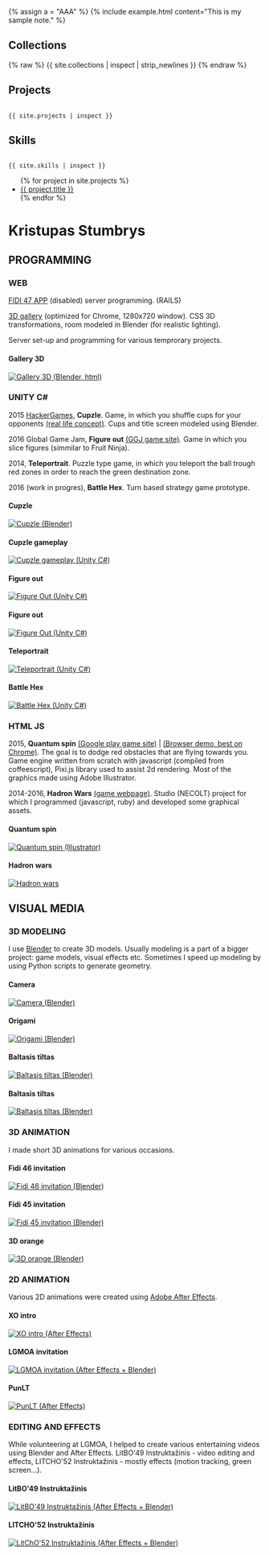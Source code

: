{% assign a = "AAA" %}
{% include example.html content="This is my sample note." %}

## Collections

{% raw %}
{{ site.collections | inspect | strip_newlines }}
{% endraw %}

## Projects

<code>
{{ site.projects | inspect }}
</code>

## Skills

<code>
{{ site.skills | inspect }}
</code>

<ul>
  {% for project in site.projects %}
    <li>
      <a href="{{ project.url }}">{{ project.title }}</a>
    </li>
  {% endfor %}
</ul>

<h1 class="center">
  Kristupas Stumbrys
</h1>

<h2 class="center">
  PROGRAMMING
</h2>

<h3 class="center">
  WEB
</h3>

<div class="container">
  <p>
    <a href="https://play.google.com/store/apps/details?id=lt.fidi.app15&hl=en" target="new">FIDI 47 APP</a> (disabled) server programming. (RAILS)
  </p>
  <p>
    <a href="https://kristonitas.github.io/gallery-3d/" target="new">3D gallery</a> (optimized for Chrome, 1280x720 window). CSS 3D transformations, room modeled in Blender (for realistic lighting).
  </p>
  <p>
    Server set-up and programming for various temprorary projects.
  </p>

  <div class="item">
    <h4>
      Gallery 3D
    </h4>
    <a href="images/gallery_3d.jpg" rel="prettyPhoto" class="showcase">
      <img src="images/gallery_3d.jpg" alt="Gallery 3D (Blender, html)" />
    </a>
  </div>
</div>

<h3 class="center">
  UNITY C#
</h3>

<div class="container">
  <p>
    2015 <a href="http://hackergames.lt/" target="new">HackerGames</a>, <strong>Cupzle</strong>. Game, in which you shuffle cups for your opponents <a href="https://www.youtube.com/watch?v=TmUBpjhlZjk" target="new">(real life concept)</a>. Cups and title screen modeled using Blender.
  </p>
  <p>
    2016 Global Game Jam, <strong>Figure out</strong> <a href="http://globalgamejam.org/2016/games/figure-out" target="new">(GGJ game site)</a>. Game in which you slice figures (simmilar to Fruit Ninja).
  </p>
  <p>
    2014, <strong>Teleportrait</strong>. Puzzle type game, in which you teleport the ball trough red zones in order to reach the green destination zone.
  </p>
  <p>
    2016 (work in progres), <strong>Battle Hex</strong>. Turn based strategy game prototype.
  </p>

  <div class="item">
    <h4>
      Cupzle
    </h4>
    <a href="images/cupzle.jpg" rel="prettyPhoto" class="showcase">
      <img src="images/cupzle.jpg" alt="Cupzle (Blender)" />
    </a>
  </div>

  <div class="item">
    <h4>
      Cupzle gameplay
    </h4>
    <a href="images/cupzle_gameplay.jpg" rel="prettyPhoto" class="showcase">
      <img src="images/cupzle_gameplay.jpg" alt="Cupzle gameplay (Unity C#)" />
    </a>
  </div>

  <div class="item">
    <h4>
      Figure out
    </h4>
    <a href="images/figure_out_menu.jpg" rel="prettyPhoto" class="showcase">
      <img src="images/figure_out_menu.jpg" alt="Figure Out (Unity C#)" />
    </a>
  </div>

  <div class="item">
    <h4>
      Figure out
    </h4>
    <a href="images/figure_out.jpg" rel="prettyPhoto" class="showcase">
      <img src="images/figure_out.jpg" alt="Figure Out (Unity C#)" />
    </a>
  </div>

  <div class="item">
    <h4>
      Teleportrait
    </h4>
    <a href="images/teleportrait.jpg" rel="prettyPhoto" class="showcase">
      <img src="images/teleportrait.jpg" alt="Teleportrait (Unity C#)" />
    </a>
  </div>

  <div class="item">
    <h4>
      Battle Hex
    </h4>
    <a href="images/battle_hex_planet.jpg" rel="prettyPhoto" class="showcase">
      <img src="images/battle_hex_planet.jpg" alt="Battle Hex (Unity C#)" />
    </a>
  </div>
</div>

<h3 class="center">
  HTML JS
</h3>

<div class="container">
  <p>
    2015, <strong>Quantum spin</strong> <a href="https://play.google.com/store/apps/details?id=com.kristonitas.quantum_spin" target="new">(Google play game site)</a> | <a href="https://kristonitas.github.io/quantum-spin/" target="new">(Browser demo, best on Chrome)</a>. The goal is to dodge red obstacles that are flying towards you. Game engine written from scratch with javascript (compiled from coffeescript), Pixi.js library used to assist 2d rendering. Most of the graphics made using Adobe Illustrator.
  </p>
  <p>
    2014-2016, <strong>Hadron Wars</strong> <a href="http://hadronwars.com/" target="new">(game webpage)</a>. Studio (NECOLT) project for which I programmed (javascript, ruby) and developed some graphical assets.
  </p>

  <div class="item">
    <h4>
      Quantum spin
    </h4>
    <a href="images/quantum_spin.png" rel="prettyPhoto" class="showcase">
      <img src="images/quantum_spin.png" alt="Quantum spin (Illustrator)" />
    </a>
  </div>

  <div class="item">
    <h4>
      Hadron wars
    </h4>
    <a href="images/hadron_wars.png" rel="prettyPhoto" class="showcase">
      <img src="images/hadron_wars.png" alt="Hadron wars" />
    </a>
  </div>
</div>



<h2 class="center">
  VISUAL MEDIA
</h2>

<h3 class="center">
  3D MODELING
</h3>

<div class="container">
  <p>
    I use <a href="https://www.blender.org/" target="new">Blender</a> to create 3D models. Usually modeling is a part of a bigger project: game models, visual effects etc. Sometimes I speed up modeling by using Python scripts to generate geometry.
  </p>

  <div class="item">
    <h4>
      Camera
    </h4>
    <a href="images/retro_camera.jpg" rel="prettyPhoto" class="showcase">
      <img src="images/retro_camera_preview.jpg" alt="Camera (Blender)" />
    </a>
  </div>

  <div class="item">
    <h4>
      Origami
    </h4>
    <a href="images/origamis.jpg" rel="prettyPhoto" class="showcase">
      <img src="images/origamis.jpg" alt="Origami (Blender)" />
    </a>
  </div>

  <div class="item">
    <h4>
      Baltasis tiltas
    </h4>
    <a href="images/baltasis_tiltas.jpg" rel="prettyPhoto" class="showcase">
      <img src="images/baltasis_tiltas.jpg" alt="Baltasis tiltas (Blender)" />
    </a>
  </div>

  <div class="item">
    <h4>
      Baltasis tiltas
    </h4>
    <a href="images/baltasis_tiltas_neris.jpg" rel="prettyPhoto" class="showcase">
      <img src="images/baltasis_tiltas_neris.jpg" alt="Baltasis tiltas (Blender)" />
    </a>
  </div>
</div>



<h3 class="center">
  3D ANIMATION
</h3>

<div class="container">
  <p>
    I made short 3D animations for various occasions.
  </p>
  <div class="item">
    <h4>
      Fidi 46 invitation
    </h4>
    <a href="https://www.youtube.com/watch?v=yXTwqtxdTGM" rel="prettyPhoto" class="showcase">
      <img src="images/fidi_46_reklama.jpg" alt="Fidi 46 invitation (Blender)"/>
    </a>
  </div>

  <div class="item">
    <h4>
      Fidi 45 invitation
    </h4>
    <a href="https://www.youtube.com/watch?v=E-By4aW1GWs" rel="prettyPhoto" class="showcase">
      <img src="images/fidi_45_reklama.jpg" alt="Fidi 45 invitation (Blender)"/>
    </a>
  </div>

  <div class="item">
    <h4>
      3D orange
    </h4>
    <a href="https://www.youtube.com/watch?v=4-vrFr2qlAc" rel="prettyPhoto" class="showcase">
      <img src="images/3d_apelsinas.jpg" alt="3D orange (Blender)"/>
    </a>
  </div>
</div>

<h3 class="center">
  2D ANIMATION
</h3>

<div class="container">
  <p>
    Various 2D animations were created using <a href="http://www.adobe.com/products/aftereffects.html" target="new">Adobe After Effects</a>.
  </p>

  <div class="item">
    <h4>
      XO intro
    </h4>
    <a href="https://www.youtube.com/watch?v=KOzLY5BhmWI" rel="prettyPhoto" class="showcase">
      <img src="images/xo_intro.jpg" alt="XO intro (After Effects)"/>
    </a>
  </div>

  <div class="item">
    <h4>
      LGMOA invitation
    </h4>
    <a href="https://www.youtube.com/watch?v=uDKaFMniqv0" rel="prettyPhoto" class="showcase">
      <img src="images/lgmoa_kvietimas.jpg" alt="LGMOA invitation (After Effects + Blender)"/>
    </a>
  </div>

  <div class="item">
    <h4>
      PunLT
    </h4>
    <a href="https://www.youtube.com/watch?v=2QoQkiu8lSc" rel="prettyPhoto" class="showcase">
      <img src="images/pun_lt.jpg" alt="PunLT (After Effects)"/>
    </a>
  </div>
</div>

<h3 class="center">
  EDITING AND EFFECTS
</h3>

<div class="container">
  <p>
    While volunteering at LGMOA, I helped to create various entertaining videos using Blender and After Effects. LitBO'49 Instruktažinis - video editing and effects, LITCHO'52 Instruktažinis - mostly effects (motion tracking, green screen...).
  </p>

  <div class="item">
    <h4>
      LitBO'49 Instruktažinis
    </h4>
    <a href="https://www.youtube.com/watch?v=DGQNS8g1-nI" rel="prettyPhoto" class="showcase">
      <img src="images/litbo_49_inst.jpg" alt="LitBO'49 Instruktažinis (After Effects + Blender)"/>
    </a>
  </div>

  <div class="item">
    <h4>
      LITCHO'52 Instruktažinis
    </h4>
    <a href="https://www.youtube.com/watch?v=frCWOLgLUSM" rel="prettyPhoto" class="showcase">
      <img src="images/litcho_52_inst.jpg" alt="LitChO'52 Instruktažinis (After Effects + Blender)"/>
    </a>
  </div>
</div>
